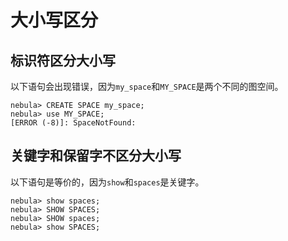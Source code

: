 # 大小写区分

## 标识符区分大小写

以下语句会出现错误，因为`my_space`和`MY_SPACE`是两个不同的图空间。

```ngql
nebula> CREATE SPACE my_space;
nebula> use MY_SPACE;
[ERROR (-8)]: SpaceNotFound:
```

## 关键字和保留字不区分大小写

以下语句是等价的，因为`show`和`spaces`是关键字。

```ngql
nebula> show spaces;  
nebula> SHOW SPACES;
nebula> SHOW spaces;
nebula> show SPACES;
```